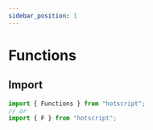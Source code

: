 ```yaml
---
sidebar_position: 1
---
```


# Functions

## Import

```ts
import { Functions } from "hotscript";
// or
import { F } from "hotscript";
```
